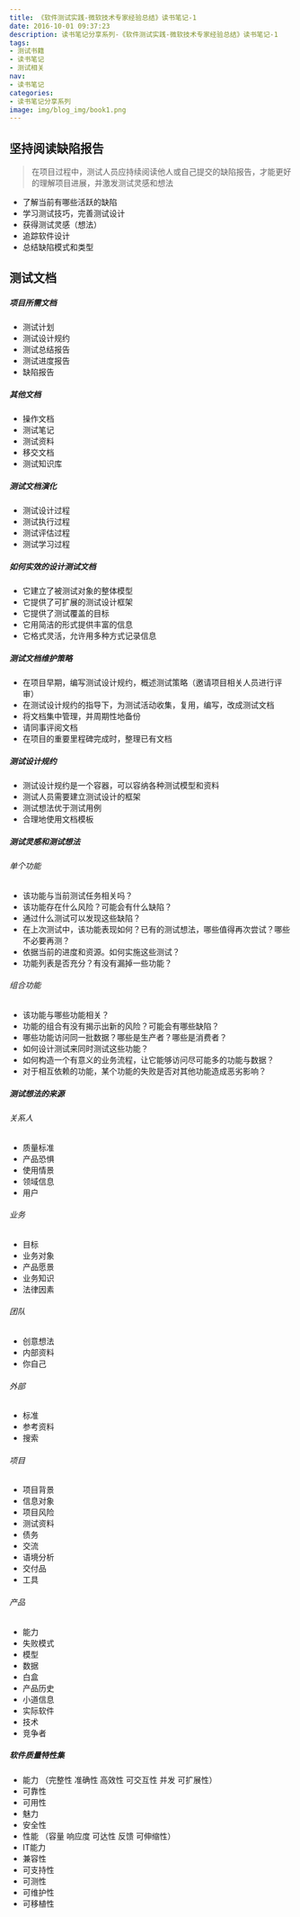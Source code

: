 ```yaml
---
title: 《软件测试实践-微软技术专家经验总结》读书笔记-1
date: 2016-10-01 09:37:23
description: 读书笔记分享系列-《软件测试实践-微软技术专家经验总结》读书笔记-1
tags:
- 测试书籍
- 读书笔记
- 测试相关
nav:
- 读书笔记
categories:
- 读书笔记分享系列
image: img/blog_img/book1.png
---
```

坚持阅读缺陷报告
---
>在项目过程中，测试人员应持续阅读他人或自己提交的缺陷报告，才能更好的理解项目进展，并激发测试灵感和想法
- 了解当前有哪些活跃的缺陷
- 学习测试技巧，完善测试设计
- 获得测试灵感（想法）
- 追踪软件设计
- 总结缺陷模式和类型


测试文档
----
##### 项目所需文档
- 测试计划
- 测试设计规约
- 测试总结报告
- 测试进度报告
- 缺陷报告

##### 其他文档
- 操作文档
- 测试笔记
- 测试资料
- 移交文档
- 测试知识库

##### 测试文档演化
- 测试设计过程
- 测试执行过程
- 测试评估过程
- 测试学习过程

##### 如何实效的设计测试文档
- 它建立了被测试对象的整体模型
- 它提供了可扩展的测试设计框架
- 它提供了测试覆盖的目标
- 它用简洁的形式提供丰富的信息
- 它格式灵活，允许用多种方式记录信息

##### 测试文档维护策略
- 在项目早期，编写测试设计规约，概述测试策略（邀请项目相关人员进行评审）
- 在测试设计规约的指导下，为测试活动收集，复用，编写，改成测试文档
- 将文档集中管理，并周期性地备份
- 请同事评阅文档
- 在项目的重要里程碑完成时，整理已有文档

##### 测试设计规约
- 测试设计规约是一个容器，可以容纳各种测试模型和资料
- 测试人员需要建立测试设计的框架
- 测试想法优于测试用例
- 合理地使用文档模板

##### 测试灵感和测试想法
###### 单个功能
- 该功能与当前测试任务相关吗？
- 该功能存在什么风险？可能会有什么缺陷？
- 通过什么测试可以发现这些缺陷？
- 在上次测试中，该功能表现如何？已有的测试想法，哪些值得再次尝试？哪些不必要再测？
- 依据当前的进度和资源。如何实施这些测试？
- 功能列表是否充分？有没有漏掉一些功能？
###### 组合功能
- 该功能与哪些功能相关？
- 功能的组合有没有揭示出新的风险？可能会有哪些缺陷？
- 哪些功能访问同一批数据？哪些是生产者？哪些是消费者？
- 如何设计测试来同时测试这些功能？
- 如何构造一个有意义的业务流程，让它能够访问尽可能多的功能与数据？
- 对于相互依赖的功能，某个功能的失败是否对其他功能造成恶劣影响？


##### 测试想法的来源
###### 关系人
- 质量标准
- 产品恐惧
- 使用情景
- 领域信息
- 用户
###### 业务
- 目标
- 业务对象
- 产品愿景
- 业务知识
- 法律因素
###### 团队
- 创意想法
- 内部资料
- 你自己
###### 外部
- 标准
- 参考资料
- 搜索
###### 项目
- 项目背景
- 信息对象
- 项目风险
- 测试资料
- 债务
- 交流
- 语境分析
- 交付品
- 工具
###### 产品
- 能力
- 失败模式
- 模型
- 数据
- 白盒
- 产品历史
- 小道信息
- 实际软件
- 技术
- 竞争者

##### 软件质量特性集
- 能力 （完整性 准确性 高效性  可交互性 并发 可扩展性）
- 可靠性
- 可用性
- 魅力
- 安全性
- 性能 （容量  响应度 可达性 反馈 可伸缩性）
- IT能力
- 兼容性
- 可支持性
- 可测性
- 可维护性
- 可移植性